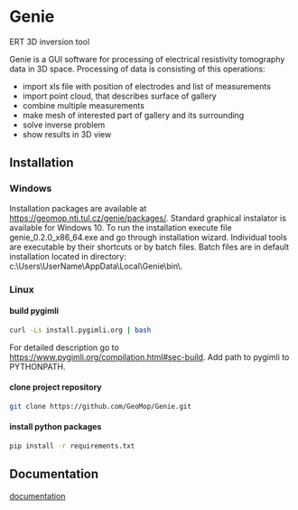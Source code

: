 # Genie
ERT 3D inversion tool

Genie is a GUI software for processing of electrical resistivity tomography data in 3D space.
Processing of data is consisting of this operations:

- import xls file with position of electrodes and list of measurements
- import point cloud, that describes surface of gallery
- combine multiple measurements
- make mesh of interested part of gallery and its surrounding
- solve inverse problem
- show results in 3D view

## Installation
### Windows
Installation packages are available at <https://geomop.nti.tul.cz/genie/packages/>.
Standard graphical instalator is available for Windows 10. To run the installation execute file
genie_0.2.0_x86_64.exe and go through installation wizard. Individual tools are executable by
their shortcuts or by batch files. Batch files are in default installation located in directory:
c:\\Users\\UserName\\AppData\\Local\\Genie\\bin\\.

### Linux
#### build pygimli
``` bash
curl -Ls install.pygimli.org | bash
```
For detailed description go to <https://www.pygimli.org/compilation.html#sec-build>.
Add path to pygimli to PYTHONPATH.

#### clone project repository
``` bash
git clone https://github.com/GeoMop/Genie.git
```

#### install python packages
``` bash
pip install -r requirements.txt
```

## Documentation
[documentation](doc/documentation.md)
